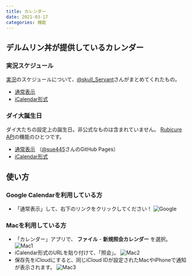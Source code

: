 ```yaml
---
title: カレンダー
date: 2021-03-17
categories: 機能
---
```


## デルムリン丼が提供しているカレンダー

### 実況スケジュール
[実況](/articles/実況)のスケジュールについて、[@skull_Servant](https://mstdn.delmulin.com/@skull_Servant)さんがまとめてくれたもの。
- [通常表示](https://calendar.google.com/calendar/embed?src=66cce8c36skrfcmat5v4p17tug@group.calendar.google.com&ctz=Asia/Tokyo)
- [iCalendar形式](https://calendar.google.com/calendar/ical/66cce8c36skrfcmat5v4p17tug%40group.calendar.google.com/public/basic.ics)

### ダイ大誕生日
ダイ大たちの設定上の誕生日。非公式なものは含まれていません。
[Rubicure API](/articles/Rubicure-API)の機能のひとつです。
- [通常表示](https://sue445.github.io/precure-birthday-calendar/) （[@sue445](https://mstdn.delmulin.com/@sue445)さんのGitHub Pages）
- [iCalendar形式](https://rubicure.mstdn.delmulin.com/girls/birthday.ics)

## 使い方

### Google Calendarを利用している方

- 「通常表示」して、右下のリンクをクリックしてください！
![Google](Google.png)

### Macを利用している方

- 「カレンダー」アプリで、 __ファイル__ - __新規照会カレンダー__ を選択。
![Mac1](Mac1.png)
- iCalendar形式のURLを貼り付けて、「照会」。
![Mac2](Mac2.png)
- 保存先をiCloudにすると、同じiCloud IDが設定されたMacやiPhoneで通知が表示されます。
![Mac3](Mac3.png)
